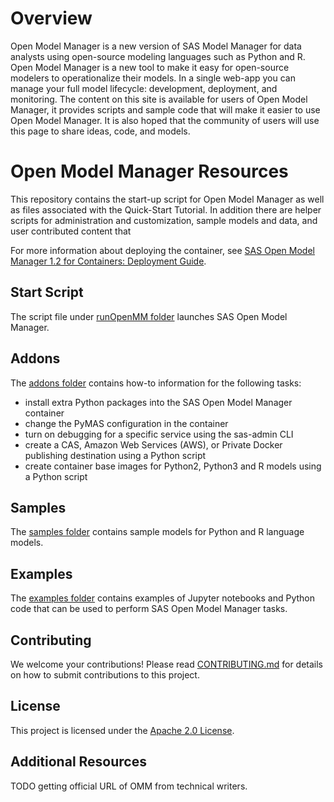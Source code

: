 # Overview

Open Model Manager is a new version of SAS Model Manager for data analysts using open-source modeling languages such as Python and R. Open Model Manager is a new tool to make it easy for open-source modelers to operationalize their models. In a single web-app you can manage your full model lifecycle: development, deployment, and monitoring.
The content on this site is available for users of Open Model Manager, it provides scripts and sample code that will make it easier to use Open Model Manager. It is also hoped that the community of users will use this page to share ideas, code, and models.

# Open Model Manager Resources

This repository contains the start-up script for Open Model Manager as well as files associated with the Quick-Start Tutorial. In addition there are helper scripts for administration and customization, sample models and data, and user contributed content that 

For more information about deploying the container, see [SAS Open Model Manager 1.2 for Containers: Deployment Guide](http://documentation.sas.com/?docsetId=dplymdlmgmt0phy0dkr&docsetTarget=titlepage.htm&docsetVersion=1.2&locale=en).

## Start Script
The script file under [runOpenMM folder](runOpenMM/) launches SAS Open Model Manager.

## Addons
The [addons folder](addons/) contains how-to information for the following tasks:
* install extra Python packages into the SAS Open Model Manager container
* change the PyMAS configuration in the container
* turn on debugging for a specific service using the sas-admin CLI
* create a CAS, Amazon Web Services (AWS), or Private Docker publishing destination using a Python script
* create container base images for Python2, Python3 and R models using a Python script

## Samples
The [samples folder](samples/) contains sample models for Python and R language models.  

## Examples
The [examples folder](examples/) contains examples of Jupyter notebooks and Python code that can be used to perform SAS Open Model Manager tasks.

## Contributing
We welcome your contributions! Please read [CONTRIBUTING.md](CONTRIBUTING.md) for details on how to submit contributions to this project.

## License

This project is licensed under the [Apache 2.0 License](LICENSE).

## Additional Resources
TODO getting official URL of OMM from technical writers.

